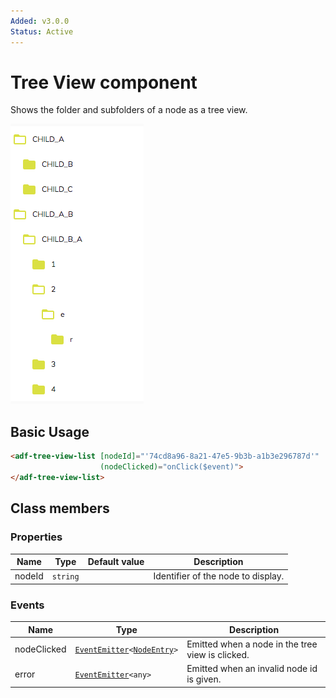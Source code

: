 ```yaml
---
Added: v3.0.0
Status: Active
---
```


# Tree View component

Shows the folder and subfolders of a node as a tree view.

![TreeView component screenshot](../docassets/images/tree-view.png)

## Basic Usage

```html
<adf-tree-view-list [nodeId]="'74cd8a96-8a21-47e5-9b3b-a1b3e296787d'" 
                    (nodeClicked)="onClick($event)">
</adf-tree-view-list>
```

## Class members

### Properties

| Name | Type | Default value | Description |
| ---- | ---- | ------------- | ----------- |
| nodeId | `string` |  | Identifier of the node to display. |

### Events

| Name | Type | Description |
| ---- | ---- | ----------- |
| nodeClicked | [`EventEmitter`](https://angular.io/api/core/EventEmitter)`<`[`NodeEntry`](https://github.com/Alfresco/alfresco-js-api/blob/master/src/alfresco-core-rest-api/docs/NodeEntry.md)`>` | Emitted when a node in the tree view is clicked. |
| error | [`EventEmitter`](https://angular.io/api/core/EventEmitter)`<any>` | Emitted when an invalid node id is given. |
